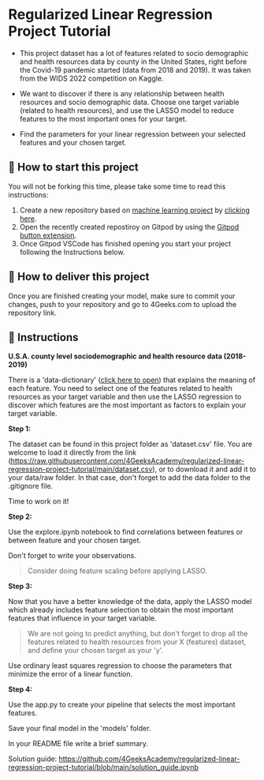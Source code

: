 <!-- hide -->
# Regularized Linear Regression Project Tutorial
<!-- endhide -->

- This project dataset has a lot of features related to socio demographic and health resources data by county in the United States, right before the Covid-19 pandemic started (data from 2018 and 2019). It was taken from the WIDS 2022 competition on Kaggle.

- We want to discover if there is any relationship between health resources and socio demographic data. Choose one target variable (related to health resources), and use the LASSO model to reduce features to the most important ones for your target.

- Find the parameters for your linear regression between your selected features and your chosen target.


## 🌱  How to start this project

You will not be forking this time, please take some time to read this instructions:

1. Create a new repository based on [machine learning project](https://github.com/4GeeksAcademy/machine-learning-python-template/generate) by [clicking here](https://github.com/4GeeksAcademy/machine-learning-python-template).
2. Open the recently created repostiroy on Gitpod by using the [Gitpod button extension](https://www.gitpod.io/docs/browser-extension/).
3. Once Gitpod VSCode has finished opening you start your project following the Instructions below.

## 🚛 How to deliver this project

Once you are finished creating your model, make sure to commit your changes, push to your repository and go to 4Geeks.com to upload the repository link.

## 📝 Instructions

**U.S.A. county level sociodemographic and health resource data (2018-2019)**

There is a 'data-dictionary' ([click here to open](https://github.com/4GeeksAcademy/regularized-linear-regression-project-tutorial/blob/main/Data-Dictionary.csv)) that explains the meaning of each feature. You need to select one of the features related to health resources as your target variable and then use the LASSO regression to discover which features are the most important as factors to explain your target variable. 

**Step 1:**

The dataset can be found in this project folder as 'dataset.csv' file. You are welcome to load it directly from the link (https://raw.githubusercontent.com/4GeeksAcademy/regularized-linear-regression-project-tutorial/main/dataset.csv), or to download it and add it to your data/raw folder. In that case, don't forget to add the data folder to the .gitignore file.

Time to work on it!

**Step 2:**

Use the explore.ipynb notebook to find correlations between features or between feature and your chosen target.

Don't forget to write your observations.

>Consider doing feature scaling before applying LASSO.

**Step 3:**

Now that you have a better knowledge of the data, apply the LASSO model which already includes feature selection to obtain the most important features that influence in your target variable. 

>We are not going to predict anything, but don't forget to drop all the features related to health resources from your X (features) dataset, and define your chosen target as your 'y'.

Use ordinary least squares regression to choose the parameters that minimize the error of a linear function.

**Step 4:**

Use the app.py to create your pipeline that selects the most important features. 

Save your final model in the 'models' folder.

In your README file write a brief summary.

Solution guide: https://github.com/4GeeksAcademy/regularized-linear-regression-project-tutorial/blob/main/solution_guide.ipynb
 
